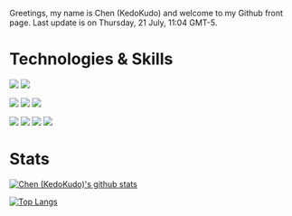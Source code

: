 Greetings, my name is Chen (KedoKudo) and welcome to my Github front page.  Last update is on Thursday, 21 July, 11:04 GMT-5.

# Technologies & Skills

![](https://img.shields.io/badge/OS-Linux-informational?style=flat&logo=Linux&logoColor=white&color=2bbc8a)
![](https://img.shields.io/badge/OS-MacOS-informational?style=flat&logo=Apple&logoColor=white&color=2bbc8a)

![](https://img.shields.io/badge/Code-Python-informational?style=flat&logo=Python&logoColor=white&color=2bbc8a)
![](https://img.shields.io/badge/Code-C-informational?style=flat&logo=C&logoColor=white&color=2bbc8a)
![](https://img.shields.io/badge/Code-Go-informational?style=flat&logo=Go&logoColor=white&color=2bbc8a)

![](https://img.shields.io/badge/Tools-Cmake-informational?style=flat&logo=Cmake&logoColor=white&color=2bbc8a)
![](https://img.shields.io/badge/Tools-Docker-informational?style=flat&logo=Docker&logoColor=white&color=2bbc8a)
![](https://img.shields.io/badge/Tools-Jupyter-informational?style=flat&logo=Jupyter&logoColor=white&color=2bbc8a)
![](https://img.shields.io/badge/Tools-VSCode-informational?style=flat&logo=visual%20studio%20code&logoColor=white&color=2bbc8a)


# Stats

[![Chen (KedoKudo)'s github stats](https://github-readme-stats.vercel.app/api?username=KedoKudo&theme=vue)](https://github.com/KedoKudo/github-readme-stats)

[![Top Langs](https://github-readme-stats.vercel.app/api/top-langs/?username=KedoKudo&show_icons=true&theme=vue)](https://github.com/KedoKudo/github-readme-stats)
